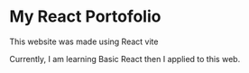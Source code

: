 # My React Portofolio

This website was made using React vite

Currently, I am learning Basic React then I applied to this web.

